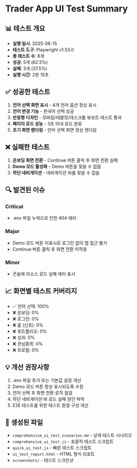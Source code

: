 # Trader App UI Test Summary

## 📊 테스트 개요
- **실행 일시**: 2025-06-15
- **테스트 도구**: Playwright v1.53.0
- **총 테스트 수**: 8개
- **성공**: 5개 (62.5%)
- **실패**: 3개 (37.5%)
- **실행 시간**: 2분 15초

## ✅ 성공한 테스트
1. **언어 선택 화면 표시** - 4개 언어 옵션 정상 표시
2. **언어 변경 기능** - 한국어 선택 성공
3. **반응형 디자인** - 모바일/태블릿/데스크톱 뷰포트 테스트 통과
4. **페이지 로드 성능** - 3초 이내 로드 완료
5. **초기 화면 렌더링** - 언어 선택 화면 정상 렌더링

## ❌ 실패한 테스트
1. **온보딩 화면 전환** - Continue 버튼 클릭 후 화면 전환 실패
2. **Demo 모드 활성화** - Demo 버튼을 찾을 수 없음
3. **하단 네비게이션** - 네비게이션 바를 찾을 수 없음

## 🔍 발견된 이슈
### Critical
- .env 파일 누락으로 인한 404 에러

### Major
- Demo 모드 버튼 미표시로 로그인 없이 앱 접근 불가
- Continue 버튼 클릭 후 화면 전환 미작동

### Minor
- 콘솔에 리소스 로드 실패 에러 표시

## 📈 화면별 테스트 커버리지
- ✅ 언어 선택: 100%
- ❌ 온보딩: 0%
- ❌ 로그인: 0%
- ❌ 홈 (신호): 0%
- ❌ 포트폴리오: 0%
- ❌ 성과: 0%
- ❌ 관심종목: 0%
- ❌ 프로필: 0%

## 💡 개선 권장사항
1. .env 파일 추가 또는 기본값 설정 개선
2. Demo 모드 버튼 항상 표시되도록 수정
3. 언어 선택 후 화면 전환 로직 점검
4. 하단 네비게이션 바 로드 실패 원인 파악
5. E2E 테스트를 위한 테스트 환경 구성 개선

## 📁 생성된 파일
- `comprehensive_ui_test_scenarios.md` - 상세 테스트 시나리오
- `comprehensive_ui_test.js` - 포괄적 테스트 스크립트
- `quick_ui_test.js` - 빠른 테스트 스크립트
- `ui_test_report.html` - HTML 형식 리포트
- `screenshots/` - 테스트 스크린샷